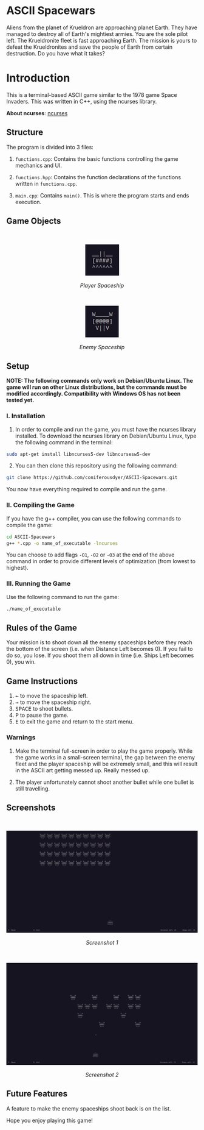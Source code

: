 # ASCII Spacewars

Aliens from the planet of Krueldron are approaching planet Earth. They have managed to destroy all of Earth's mightiest armies. You are the sole pilot left. The Krueldronite fleet is fast approaching Earth. The mission is yours to defeat the Krueldronites and save the people of Earth from certain destruction. Do you have what it takes?

# <strong>Introduction</strong>

This is a terminal-based ASCII game similar to the 1978 game Space Invaders. This was written in C++, using the ncurses library. 

<strong>About ncurses</strong>: <a href="https://github.com/mirror/ncurses">ncurses</a>


## <strong>Structure</strong>

The program is divided into 3 files:

1. `functions.cpp`: Contains the basic functions controlling the game mechanics and UI.

2. `functions.hpp`: Contains the function declarations of the functions written in `functions.cpp`.

3. `main.cpp`: Contains `main()`. This is where the program starts and ends execution.


## <strong>Game Objects</strong> 

<br>
<p align="center">
<img src="Images/Player_Spaceship.png">
</p>
<p align="center"><em>Player Spaceship</em></p>

<br>
<p align="center">
<img src="Images/Enemy_Spaceship.png">
</p>
<p align="center"><em>Enemy Spaceship</em></p>


## <strong>Setup</strong>

<strong>NOTE: The following commands only work on Debian/Ubuntu Linux. The game will run on other Linux distributions, but the commands must be modified accordingly. Compatibility with Windows OS has not been tested yet.</strong>

### I. Installation

1. In order to compile and run the game, you must have the ncurses library installed. To download the ncurses library on Debian/Ubuntu Linux, type the following command in the terminal:

```bash
sudo apt-get install libncurses5-dev libncursesw5-dev
```

2. You can then clone this repository using the following command:

```bash
git clone https://github.com/coniferousdyer/ASCII-Spacewars.git
```

You now have everything required to compile and run the game.

### II. Compiling the Game

If you have the g++ compiler, you can use the following commands to compile the game:

```bash
cd ASCII-Spacewars
g++ *.cpp -o name_of_executable -lncurses
```

You can choose to add flags `-O1`, `-O2` or `-O3` at the end of the above command in order to provide different levels of optimization (from lowest to highest).

### III. Running the Game

Use the following command to run the game:

```bash
./name_of_executable
```


## <strong>Rules of the Game</strong>

Your mission is to shoot down all the enemy spaceships before they reach the bottom of the screen (i.e. when Distance Left becomes 0). If you fail to do so, you lose. If you shoot them all down in time (i.e. Ships Left becomes 0), you win.


## <strong>Game Instructions</strong>

1. <kbd>&larr;</kbd> to move the spaceship left.
2. <kbd>&rarr;</kbd> to move the spaceship right.
3. <kbd>SPACE</kbd> to shoot bullets.
4. <kbd>P</kbd> to pause the game.
5. <kbd>E</kbd> to exit the game and return to the start menu.

### Warnings

1. Make the terminal full-screen in order to play the game properly. While the game works in a small-screen terminal, the gap between the enemy fleet and the player spaceship will be extremely small, and this will result in the ASCII art getting messed up. Really messed up.

2. The player unfortunately cannot shoot another bullet while one bullet is still travelling.

## <strong>Screenshots</strong>

<br>
<p align="center">
<img src="Images/Gameplay_1.png">
</p>
<p align="center"><em>Screenshot 1</em></p>

<br>
<p align="center">
<img src="Images/Gameplay_2.png">
</p>
<p align="center"><em>Screenshot 2</em></p>

## Future Features

A feature to make the enemy spaceships shoot back is on the list.

Hope you enjoy playing this game!
